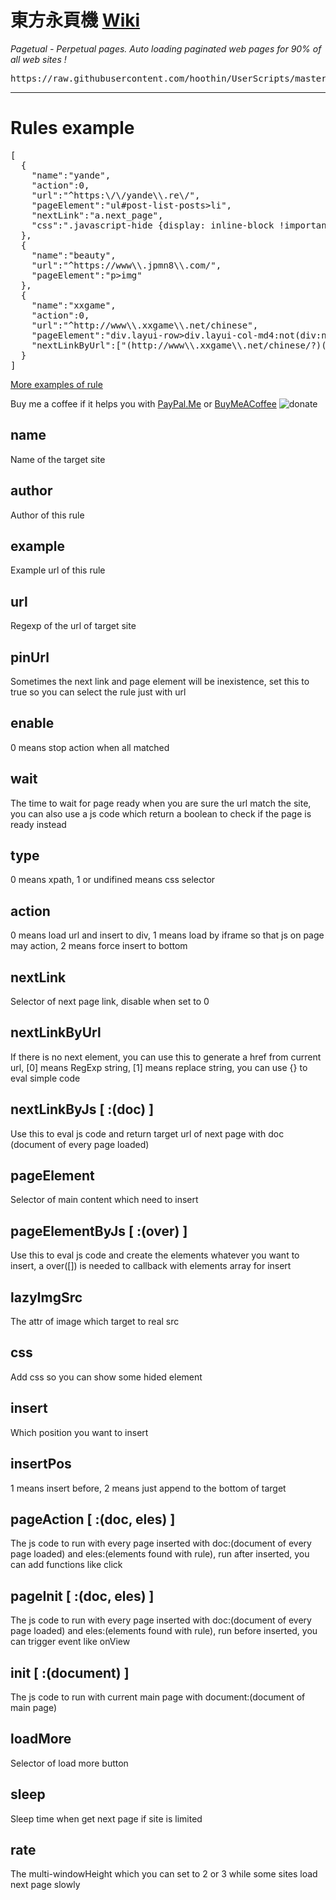 東方永頁機 [Wiki](https://hoothin.github.io/PagetualGuide)
==
*Pagetual - Perpetual pages. Auto loading paginated web pages for 90% of all web sites !*

<p name="click2import"></p>
<pre name="pagetual">
https://raw.githubusercontent.com/hoothin/UserScripts/master/Pagetual/pagetualRules.json
</pre>

---

Rules example
==
<pre>
[
  {
    "name":"yande",
    "action":0,
    "url":"^https:\/\/yande\\.re\/",
    "pageElement":"ul#post-list-posts>li",
    "nextLink":"a.next_page",
    "css":".javascript-hide {display: inline-block !important;}"
  },
  {
    "name":"beauty",
    "url":"^https://www\\.jpmn8\\.com/",
    "pageElement":"p>img"
  },
  {
    "name":"xxgame",
    "action":0,
    "url":"^http://www\\.xxgame\\.net/chinese",
    "pageElement":"div.layui-row>div.layui-col-md4:not(div:nth-child(5),div:nth-child(6),div:nth-child(7))",
    "nextLinkByUrl":["(http://www\\.xxgame\\.net/chinese/?)(?:\\?page=|$)(\\d*)","$1?page={($2.0||1)+1}"]
  }
]
</pre>

[More examples of rule](pagetualRules.json)

Buy me a coffee if it helps you with [PayPal.Me](https://paypal.me/hoothin) or [BuyMeACoffee](https://buymeacoffee.com/hoothin)
![donate](https://s2.loli.net/2022/01/06/lEqKWLHG7UBO6AY.jpg)

name
--
Name of the target site

author
--
Author of this rule

example
--
Example url of this rule

url
--
Regexp of the url of target site

pinUrl
--
Sometimes the next link and page element will be inexistence, set this to true so you can select the rule just with url

enable
--
0 means stop action when all matched

wait
--
The time to wait for page ready when you are sure the url match the site, you can also use a js code which return a boolean to check if the page is ready instead

type
--
0 means xpath, 1 or undifined means css selector

action
--
0 means load url and insert to div, 1 means load by iframe so that js on page may action, 2 means force insert to bottom

nextLink
--
Selector of next page link, disable when set to 0

nextLinkByUrl
--
If there is no next element, you can use this to generate a href from current url, [0] means RegExp string, [1] means replace string, you can use {} to eval simple code

nextLinkByJs [ :(doc) ]
--
Use this to eval js code and return target url of next page with doc (document of every page loaded)

pageElement
--
Selector of main content which need to insert

pageElementByJs [ :(over) ]
--
Use this to eval js code and create the elements whatever you want to insert, a over([]) is needed to callback with elements array for insert

lazyImgSrc
--
The attr of image which target to real src

css
--
Add css so you can show some hided element

insert
--
Which position you want to insert

insertPos
--
1 means insert before, 2 means just append to the bottom of target

pageAction [ :(doc, eles) ]
--
The js code to run with every page inserted with doc:(document of every page loaded) and eles:(elements found with rule), run after inserted, you can add functions like click

pageInit [ :(doc, eles) ]
--
The js code to run with every page inserted with doc:(document of every page loaded) and eles:(elements found with rule), run before inserted, you can trigger event like onView

init [ :(document) ]
--
The js code to run with current main page with document:(document of main page)

loadMore
--
Selector of load more button 

sleep
--
Sleep time when get next page if site is limited

rate
--
The multi-windowHeight which you can set to 2 or 3 while some sites load next page slowly 
